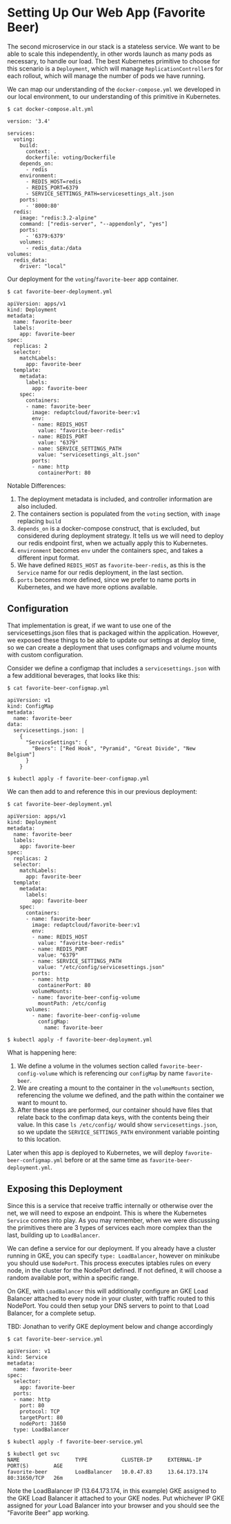 # Setting Up Our Web App (Favorite Beer)

The second microservice in our stack is a stateless service. We want to be able to scale this independently, in other words launch as many pods as necessary, to handle our load. The best Kubernetes primitive to choose for this scenario is a `Deployment`, which will manage `ReplicationController`s for each rollout, which will manage the number of pods we have running.

We can map our understanding of the `docker-compose.yml` we developed in our local environment, to our understanding of this primitive in Kubernetes.

```
$ cat docker-compose.alt.yml

version: '3.4'

services:
  voting:
    build:
      context: .
      dockerfile: voting/Dockerfile
    depends_on:
      - redis
    environment:
      - REDIS_HOST=redis
      - REDIS_PORT=6379
      - SERVICE_SETTINGS_PATH=servicesettings_alt.json
    ports: 
      - '8000:80'
  redis:
    image: "redis:3.2-alpine"
    command: ["redis-server", "--appendonly", "yes"]
    ports:
      - '6379:6379'
    volumes:
      - redis_data:/data
volumes:
  redis_data:
    driver: "local"
```


Our deployment for the `voting`/`favorite-beer` app container.
```
$ cat favorite-beer-deployment.yml

apiVersion: apps/v1
kind: Deployment
metadata:
  name: favorite-beer
  labels:
    app: favorite-beer
spec:
  replicas: 2
  selector:
    matchLabels:
      app: favorite-beer
  template:
    metadata:
      labels:
        app: favorite-beer
    spec:
      containers:
      - name: favorite-beer
        image: redaptcloud/favorite-beer:v1
        env:
        - name: REDIS_HOST
          value: "favorite-beer-redis"
        - name: REDIS_PORT
          value: "6379"
        - name: SERVICE_SETTINGS_PATH
          value: "servicesettings_alt.json"
        ports:
        - name: http
          containerPort: 80
```


Notable Differences:

1. The deployment metadata is included, and controller information are also included. 
2. The containers section is populated from the `voting` section, with `image` replacing `build`
3. `depends_on` is a docker-compose construct, that is excluded, but considered during deployment strategy. It tells us we will need to deploy our redis endpoint first, when we actually apply this to Kubernetes.
4. `environment` becomes `env` under the containers spec, and takes a different input format.
5. We have defined `REDIS_HOST` as `favorite-beer-redis`, as this is the `Service` name for our redis deployment, in the last section.
6. `ports` becomes more defined, since we prefer to name ports in Kubernetes, and we have more options available.

## Configuration

That implementation is great, if we want to use one of the servicesettings.json files that is packaged within the application. However, we exposed these things to be able to update our settings at deploy time, so we can create a deployment that uses configmaps and volume mounts with custom configuration.

Consider we define a configmap that includes a `servicesettings.json` with a few additional beverages, that looks like this:

```
$ cat favorite-beer-configmap.yml

apiVersion: v1
kind: ConfigMap
metadata:
  name: favorite-beer
data:
  servicesettings.json: |
    {
      "ServiceSettings": {
        "Beers": ["Red Hook", "Pyramid", "Great Divide", "New Belgium"]
      }
    }

$ kubectl apply -f favorite-beer-configmap.yml
```

We can then add to and reference this in our previous deployment:
```
$ cat favorite-beer-deployment.yml

apiVersion: apps/v1
kind: Deployment
metadata:
  name: favorite-beer
  labels:
    app: favorite-beer
spec:
  replicas: 2
  selector:
    matchLabels:
      app: favorite-beer
  template:
    metadata:
      labels:
        app: favorite-beer
    spec:
      containers:
      - name: favorite-beer
        image: redaptcloud/favorite-beer:v1
        env:
        - name: REDIS_HOST
          value: "favorite-beer-redis"
        - name: REDIS_PORT
          value: "6379"
        - name: SERVICE_SETTINGS_PATH
          value: "/etc/config/servicesettings.json"
        ports:
        - name: http
          containerPort: 80
        volumeMounts:
        - name: favorite-beer-config-volume
          mountPath: /etc/config
      volumes:
        - name: favorite-beer-config-volume
          configMap:
            name: favorite-beer

$ kubectl apply -f favorite-beer-deployment.yml
```

What is happening here:
1. We define a volume in the volumes section called `favorite-beer-config-volume` which is referencing our `configMap` by name `favorite-beer`.
2. We are creating a mount to the container in the `volumeMounts` section, referencing the volume we defined, and the path within the container we want to mount to.
3. After these steps are performed, our container should have files that relate back to the confimap data keys, with the contents being their value. In this case `ls /etc/config/` would show `servicesettings.json`, so we update the `SERVICE_SETTINGS_PATH` environment variable pointing to this location.

Later when this app is deployed to Kubernetes, we will deploy `favorite-beer-configmap.yml` before or at the same time as `favorite-beer-deployment.yml`.

## Exposing this Deployment

Since this is a service that receive traffic internally or otherwise over the net, we will need to expose an endpoint. This is where the Kubernetes `Service` comes into play. As you may remember, when we were discussing the primitives there are 3 types of services each more complex than the last, building up to `LoadBalancer`.

We can define a service for our deployment. If you already have a cluster running in GKE, you can specify `type: LoadBalancer`, however on minikube you should use `NodePort`. This process executes iptables rules on every node, in the cluster for the NodePort defined. If not defined, it will choose a random available port, within a specific range. 

On GKE, with `LoadBalancer` this will additionally configure an GKE Load Balancer attached to every node in your cluster, with traffic routed to this NodePort. You could then setup your DNS servers to point to that Load Balancer, for a complete setup.

TBD: Jonathan to verify GKE deployment below and change accordingly

```
$ cat favorite-beer-service.yml

apiVersion: v1
kind: Service
metadata:
  name: favorite-beer
spec:
  selector:
    app: favorite-beer
  ports:
  - name: http
    port: 80
    protocol: TCP
    targetPort: 80
    nodePort: 31650
  type: LoadBalancer

$ kubectl apply -f favorite-beer-service.yml

$ kubectl get svc
NAME                  TYPE           CLUSTER-IP     EXTERNAL-IP     PORT(S)        AGE
favorite-beer         LoadBalancer   10.0.47.83     13.64.173.174   80:31650/TCP   26m
```

Note the LoadBalancer IP (13.64.173.174, in this example) GKE assigned to the GKE Load Balancer it attached to your GKE nodes. Put whichever IP GKE assigned for _your_ Load Balancer into your browser and you should see the "Favorite Beer" app working.
